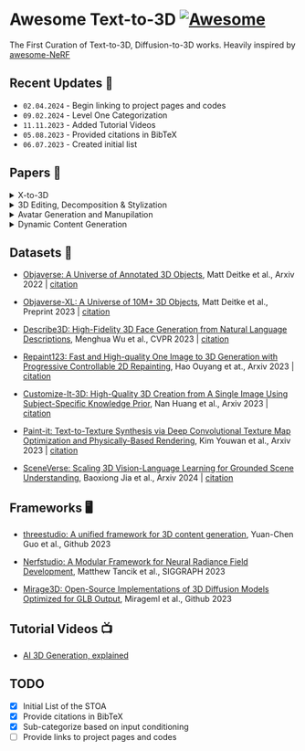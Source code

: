 # Awesome Text-to-3D [![Awesome](https://cdn.rawgit.com/sindresorhus/awesome/d7305f38d29fed78fa85652e3a63e154dd8e8829/media/badge.svg)](https://github.com/sindresorhus/awesome)

The First Curation of Text-to-3D, Diffusion-to-3D works. Heavily inspired by [awesome-NeRF](https://github.com/awesome-NeRF/awesome-NeRF)

## Recent Updates :newspaper:
* `02.04.2024` - Begin linking to project pages and codes
* `09.02.2024` - Level One Categorization
* `11.11.2023` - Added Tutorial Videos
* `05.08.2023` - Provided citations in BibTeX
* `06.07.2023` - Created initial list

## Papers :scroll:	
<details close>
<summary>X-to-3D</summary>

- [Zero-Shot Text-Guided Object Generation with Dream Fields](https://arxiv.org/abs/2112.01455), Ajay Jain et al., CVPR 2022 | [citation](./references/citations.bib#L1-L6) | [site](https://ajayj.com/dreamfields) | [code](https://github.com/google-research/google-research/tree/master/dreamfields)

- [CLIP-Forge: Towards Zero-Shot Text-to-Shape Generation](https://arxiv.org/abs/2110.02624), Aditya Sanghi et al., Arxiv 2021 | [citation](./references/citations.bib#L8-L13) | [site]() | [code](https://github.com/AutodeskAILab/Clip-Forge)

- [PureCLIPNERF: Understanding Pure CLIP Guidance for Voxel Grid NeRF Models](https://arxiv.org/abs/2209.15172), Han-Hung Lee et al., Arxiv 2022 | [citation](./references/citations.bib#L29-L34) | [site](https://hanhung.github.io/PureCLIPNeRF/) | [code](https://github.com/hanhung/PureCLIPNeRF)

- [SDFusion: Multimodal 3D Shape Completion, Reconstruction, and Generation](https://arxiv.org/abs/2212.04493), Yen-Chi Cheng et al., CVPR 2023 | [citation](./references/citations.bib#L43-L48) | [site](https://yccyenchicheng.github.io/SDFusion/) | [code](https://github.com/yccyenchicheng/SDFusion)

- [DreamFusion: Text-to-3D using 2D Diffusion](https://dreamfusion3d.github.io/), Ben Poole et al., ICLR 2023 | [citation](./references/citations.bib#L57-L62) | [site](https://dreamfusion3d.github.io/) | [code]()

- [Dream3D: Zero-Shot Text-to-3D Synthesis Using 3D Shape Prior and Text-to-Image Diffusion Models](https://arxiv.org/abs/2212.14704), Jiale Xu et al., Arxiv 2022 | [citation](./references/citations.bib#L64-L69) | [site](https://bluestyle97.github.io/dream3d/) | [code]()

- [Novel View Synthesis with Diffusion Models](https://arxiv.org/abs/2210.04628), Daniel Watson et al., Arxiv 2022 | [citation](./references/citations.bib#L78-L83) | [site](https://3d-diffusion.github.io/) | [code]()

- [NeuralLift-360: Lifting An In-the-wild 2D Photo to A 3D Object with 360° Views](https://arxiv.org/abs/2211.16431), Dejia Xu et al., Arxiv 2022 | [citation](./references/citations.bib#L85-L90) | [site](https://vita-group.github.io/NeuralLift-360/) | [code](https://github.com/VITA-Group/NeuralLift-360)

- [Point-E: A System for Generating 3D Point Clouds from Complex Prompts](https://arxiv.org/abs/2212.08751), Alex Nichol et al., Arxiv 2022 | [citation](./references/citations.bib#L92-L97) | [site]() | [code](https://github.com/openai/point-e)

- [Latent-NeRF for Shape-Guided Generation of 3D Shapes and Textures](https://arxiv.org/abs/2211.07600), Gal Metzer et al., Arxiv 2023 | [citation](./references/citations.bib#L99-L104) | [site]() | [code](https://github.com/eladrich/latent-nerf)

- [Magic3D: High-Resolution Text-to-3D Content Creation](https://research.nvidia.com/labs/dir/magic3d/), Chen-Hsuan Linet et al., CVPR 2023 | [citation](./references/citations.bib#L106-L111) | [site](https://research.nvidia.com/labs/dir/magic3d/) | [code]()

- [RealFusion: 360° Reconstruction of Any Object from a Single Image](https://arxiv.org/abs/2302.10663), Luke Melas-Kyriazi et al., CVPR 2023 | [citation](./references/citations.bib#L113-L118) | [site](https://lukemelas.github.io/realfusion/) | [code](https://github.com/lukemelas/realfusion)

- [Monocular Depth Estimation using Diffusion Models](https://arxiv.org/abs/2302.14816), Saurabh Saxena et al., Arxiv 2023 | [citation](./references/citations.bib#L120-L125) | [site](https://depth-gen.github.io/) | [code]()

- [SparseFusion: Distilling View-conditioned Diffusion for 3D Reconstruction](https://arxiv.org/abs/2212.00792), Zhizhuo Zho et al., CVPR 2023 | [citation](./references/citations.bib#L127-L132) | [site](https://sparsefusion.github.io/) | [code](https://github.com/zhizdev/sparsefusion)

- [NerfDiff: Single-image View Synthesis with NeRF-guided Distillation from 3D-aware Diffusion](https://arxiv.org/abs/2302.10109), Jiatao Gu et al., ICML 2023 | [citation](./references/citations.bib#L134-L139) | [site](https://jiataogu.me/nerfdiff/) | [code]()

- [Score Jacobian Chaining: Lifting Pretrained 2D Diffusion Models for 3D Generation](https://arxiv.org/abs/2212.00774), Haochen Wang et al., CVPR 2023 | [citation](./references/citations.bib#L141-L146) | [site](https://pals.ttic.edu/p/score-jacobian-chaining) | [code](https://github.com/pals-ttic/sjc/)

- [High-fidelity 3D Face Generation from Natural Language Descriptions](https://arxiv.org/abs/2305.03302), Menghua Wu et al., CVPR 2023 | [citation](./references/citations.bib#L148-L153) | [site](https://mhwu2017.github.io/) | [code](https://github.com/zhuhao-nju/describe3d)

- [TEXTure: Text-Guided Texturing of 3D Shapes](https://texturepaper.github.io/TEXTurePaper/), Elad Richardson Chen et al., SIGGRAPH 2023 | [citation](./references/citations.bib#L155-L160) | [site](https://texturepaper.github.io/TEXTurePaper/) | [code](https://github.com/TEXTurePaper/TEXTurePaper)

- [NeRDi: Single-View NeRF Synthesis with Language-Guided Diffusion as General Image Priors](https://arxiv.org/abs/2212.03267), Congyue Deng et al., CVPR 2023 | [citation](./references/citations.bib#L162-L167) | [site]() | [code]()

- [DiffusioNeRF: Regularizing Neural Radiance Fields with Denoising Diffusion Models](https://arxiv.org/abs/2302.12231), Jamie Wynn et al., CVPR 2023 | [citation](./references/citations.bib#L169-L174) | [site]() | [code](https://github.com/nianticlabs/diffusionerf)

- [3DQD: Generalized Deep 3D Shape Prior via Part-Discretized Diffusion Process](https://arxiv.org/abs/2303.10406), Yuhan Li et al., CVPR 2023 | [citation](./references/citations.bib#L540-L545) | [site]() | [code](https://github.com/colorful-liyu/3DQD)

- [DATID-3D: Diversity-Preserved Domain Adaptation Using Text-to-Image Diffusion for 3D Generative Model](https://gwang-kim.github.io/datid_3d/), Gwanghyun Kim et al., CVPR 2023 | [citation](./references/citations.bib#L176-L181) | [site](https://gwang-kim.github.io/datid_3d/) | [code](https://github.com/gwang-kim/DATID-3D)

- [Novel View Synthesis with Diffusion Models](https://arxiv.org/abs/2210.04628), Daniel Watson et al., ICLR 2023 | [citation](./references/citations.bib#L183-L188) | [site]() | [code]()

- [ProlificDreamer: High-Fidelity and Diverse Text-to-3D Generation with Variational Score Distillation](https://ml.cs.tsinghua.edu.cn/prolificdreamer/), Zhengyi Wang et al., Arxiv 2023 | [citation](./references/citations.bib#L190-L195) | [site]() | [code]()

- [3D-aware Image Generation using 2D Diffusion Models](https://arxiv.org/abs/2303.17905), Jianfeng Xiang et al., Arxiv 2023 | [citation](./references/citations.bib#L204-L209) | [site]() | [code]()

- [Make-It-3D: High-Fidelity 3D Creation from A Single Image with Diffusion Prior](https://make-it-3d.github.io/), Junshu Tang et al., ICCV 2023 | [citation](./references/citations.bib#L211-L216) | [site]() | [code]()

- [GECCO: Geometrically-Conditioned Point Diffusion Models](https://arxiv.org/abs/2303.05916), Michał J. Tyszkiewicz et al., ICCV 2023 | [citation](./references/citations.bib#L694-L699) | [site]() | [code]()

- [Re-imagine the Negative Prompt Algorithm: Transform 2D Diffusion into 3D, alleviate Janus problem and Beyond](https://arxiv.org/abs/2304.04968), Mohammadreza Armandpour et al., Arxiv 2023 | [citation](./references/citations.bib#L218-L223) | [site]() | [code]()

- [Generative Novel View Synthesis with 3D-Aware Diffusion Models](https://arxiv.org/abs/2304.02602), Eric R. Chan et al., Arxiv 2023 | [citation](./references/citations.bib#L232-L237) | [site]() | [code]()

- [Text2NeRF: Text-Driven 3D Scene Generation with Neural Radiance Fields](https://arxiv.org/abs/2305.11588), Jingbo Zhang et al., Arxiv 2023 | [citation](./references/citations.bib#L239-L244) | [site]() | [code]()

- [Magic123: One Image to High-Quality 3D Object Generation Using Both 2D and 3D Diffusion Priors](https://guochengqian.github.io/project/magic123/), Guocheng Qian et al., Arxiv 2023 | [citation](./references/citations.bib#L246-L251) | [site]() | [code]()

- [DreamBooth3D: Subject-Driven Text-to-3D Generation](https://arxiv.org/abs/2303.13508/), Amit Raj et al., ICCV 2023 | [citation](./references/citations.bib#L253-L258) | [site]() | [code]()

- [Zero-1-to-3: Zero-shot One Image to 3D Object](https://zero123.cs.columbia.edu/), Ruoshi Liu  et al., Arxiv 2023 | [citation](./references/citations.bib#L260-L265) | [site]() | [code]()

- [ATT3D: Amortized Text-to-3D Object Synthesis](https://research.nvidia.com/labs/toronto-ai/ATT3D/), Jonathan Lorraine  et al., ICCV 2023 | [citation](./references/citations.bib#L288-L293) | [site]() | [code]()

- [Conditional 3D Shape Generation based on Shape-Image-Text Aligned Latent Representation](https://neuralcarver.github.io/michelangelo/), Zibo Zhao  et al., Arxiv 2023 | [citation](./references/citations.bib#L295-L300) | [site]() | [code]()

- [Diffusion-SDF: Conditional Generative Modeling of Signed Distance Functions](https://light.princeton.edu/publication/diffusion-sdf/), Gene Chou  et al., Arxiv 2023 | [citation](./references/citations.bib#L302-L307) | [site]() | [code]()

- [HiFA: High-fidelity Text-to-3D with Advanced Diffusion Guidance](https://hifa-team.github.io/HiFA-site/), Junzhe Zhu et al., Arxiv 2023 | [citation](./references/citations.bib#L309-L314) | [site]() | [code]()

- [LERF: Language Embedded Radiance Fields](https://www.lerf.io/), Justin Kerr et al., Arxiv 2023 | [citation](./references/citations.bib#L316-L321) | [site]() | [code]()

- [3DFuse: Let 2D Diffusion Model Know 3D-Consistency for Robust Text-to-3D Generation](https://ku-cvlab.github.io/3DFuse/), Junyoung Seo et al., Arxiv 2023 | [citation](./references/citations.bib#L330-L335) | [site]() | [code]()

- [MVDiffusion: Enabling Holistic Multi-view Image Generation with Correspondence-Aware Diffusion](https://mvdiffusion.github.io/), Shitao Tang et al., Arxiv 2023 | [citation](./references/citations.bib#L337-L342) | [site]() | [code]()

- [One-2-3-45: Any Single Image to 3D Mesh in 45 Seconds without Per-Shape Optimization](https://one-2-3-45.github.io/), Minghua Liu et al., Arxiv 2023 | [citation](./references/citations.bib#L344-L349) | [site]() | [code]()

- [TextMesh: Generation of Realistic 3D Meshes From Text Prompts](https://arxiv.org/abs/2304.12439), Christina Tsalicoglou Liu et al., Arxiv 2023 | [citation](./references/citations.bib#L351-L356) | [site]() | [code]()

- [Prompt-Free Diffusion: Taking "Text" out of Text-to-Image Diffusion Models](https://arxiv.org/abs/2305.16223), Xingqian Xu et al., Arxiv 2023 | [citation](./references/citations.bib#L358-L363) | [site]() | [code]()

- [SceneScape: Text-Driven Consistent Scene Generation](https://scenescape.github.io/), Rafail Fridman et al., Arxiv 2023 | [citation](./references/citations.bib#L365-L370) | [site]() | [code]()

- [CLIP-Mesh: Generating textured meshes from text using pretrained image-text models](https://www.nasir.lol/clipmesh), Nasir Khalid et al., Arxiv 2023 | [citation](./references/citations.bib#L379-L384) | [site]() | [code]()

- [Text2Room: Extracting Textured 3D Meshes from 2D Text-to-Image Models](https://lukashoel.github.io/text-to-room/), Lukas Höllein et al., Arxiv 2023 | [citation](./references/citations.bib#L386-L391) | [site]() | [code]()

- [Single-Stage Diffusion NeRF: A Unified Approach to 3D Generation and Reconstruction](https://arxiv.org/abs/2304.06714), Hansheng Chen et al., Arxiv 2023 | [citation](./references/citations.bib#L393-L398) | [site]() | [code]()

- [PODIA-3D: Domain Adaptation of 3D Generative Model Across Large Domain Gap Using Pose-Preserved Text-to-Image Diffusion](https://arxiv.org/abs/2304.01900), Gwanghyun Kim et al., ICCV 2023 | [citation](./references/citations.bib#L561-L566) | [site]() | [code]()

- [Shap-E: Generating Conditional 3D Implicit Functions](https://arxiv.org/abs/2305.02463), Heewoo Jun et al., Arxiv 2023 | [citation](./references/citations.bib#L400-L405) | [site]() | [code]()

- [Sketch-A-Shape: Zero-Shot Sketch-to-3D Shape Generation](https://arxiv.org/abs/2307.03869), Aditya Sanghi et al., Arxiv 2023 | [citation](./references/citations.bib#L407-L412) | [site]() | [code]()

- [3D VADER - AutoDecoding Latent 3D Diffusion Models](https://snap-research.github.io/3DVADER/), Evangelos Ntavelis et al., Arxiv 2023 | [citation](./references/citations.bib#L428-L433) | [site]() | [code]()

- [DreamSparse: Escaping from Plato's Cave with 2D Frozen Diffusion Model Given Sparse Views](https://arxiv.org/abs/2306.03414), Paul Yoo et al., Arxiv 2023 | [citation](./references/citations.bib#L42-L447) | [site]() | [code]()

- [Cap3D: Scalable 3D Captioning with Pretrained Models](https://arxiv.org/abs/2306.07279), Tiange Luo et al., Arxiv 2023 | [citation](./references/citations.bib#L477-L482) | [site]() | [code]()

- [InstructP2P: Learning to Edit 3D Point Clouds with Text Instructions](https://arxiv.org/abs/2306.07154), Jiale Xu et al., Arxiv 2023 | [citation](./references/citations.bib#L484-L489) | [site]() | [code]()

- [3D-LLM: Injecting the 3D World into Large Language Models](https://arxiv.org/abs/2307.12981), Yining Hong et al., Arxiv 2023 | [citation](./references/citations.bib#L498-L503) | [site]() | [code]()

- [Points-to-3D: Bridging the Gap between Sparse Points and Shape-Controllable Text-to-3D Generation](https://arxiv.org/abs/2307.13908), Chaohui Yu et al., Arxiv 2023 | [citation](./references/citations.bib#L505-L510) | [site]() | [code]()

- [RGB-D-Fusion: Image Conditioned Depth Diffusion of Humanoid Subjects](https://arxiv.org/abs/2307.15988), Sascha Kirch et al., Arxiv 2023 | [citation](./references/citations.bib#L512-L517) | [site]() | [code]()

- [IT3D: Improved Text-to-3D Generation with Explicit View Synthesis](https://arxiv.org/abs/2308.11473), Yiwen Chen et al., Arxiv 2023 | [citation](./references/citations.bib#L603-L608) | [site]() | [code]()

- [MVDream: Multi-view Diffusion for 3D Generation](https://arxiv.org/abs/2308.16512), Yichun Shi et al., Arxiv 2023 | [citation](./references/citations.bib#L624-L629) | [site]() | [code]()

- [PointLLM: Empowering Large Language Models to Understand Point Clouds](https://arxiv.org/abs/2308.16911), Xu Runsen et al., Arxiv 2023 | [citation](./references/citations.bib#L631-L636) | [site]() | [code]()

- [SyncDreamer: Generating Multiview-consistent Images from a Single-view Image](https://arxiv.org/abs/2309.03453), Yuan Liu et al., Arxiv 2023 | [citation](./references/citations.bib#L645-L650) | [site]() | [code]()

- [Large-Vocabulary 3D Diffusion Model with Transformer](https://arxiv.org/abs/2309.07920), Ziang Cao et al., Arxiv 2023 | [citation](./references/citations.bib#L673-L678) | [site]() | [code]()

- [Progressive Text-to-3D Generation for Automatic 3D Prototyping](https://arxiv.org/abs/2309.14600), Han Yi et al., Arxiv 2023 | [citation](./references/citations.bib#L680-L685) | [site]() | [code]()

- [DreamGaussian: Generative Gaussian Splatting for Efficient 3D Content Creation](https://arxiv.org/abs/2309.16653), Jiaxiang Tang et al., Arxiv 2023 | [citation](./references/citations.bib#L687-L692) | [site]() | [code]()

- [SweetDreamer: Aligning Geometric Priors in 2D Diffusion for Consistent Text-to-3D](https://arxiv.org/abs/2310.02596), Weiyu Li et al., Arxiv 2023 | [citation](./references/citations.bib#L701-L706) | [site]() | [code]()

- [Consistent123: One Image to Highly Consistent 3D Asset Using Case-Aware Diffusion Priors](https://arxiv.org/abs/2309.17261), Yukang Lin et al., Arxiv 2023 | [citation](./references/citations.bib#L715-L720) | [site]() | [code]()

- [GaussianDreamer: Fast Generation from Text to 3D Gaussian Splatting with Point Cloud Priors](https://arxiv.org/abs/2310.08529),Taoran Yi et al., Arxiv 2023 | [citation](./references/citations.bib#L722-L727) | [site]() | [code]()

- [Text-to-3D using Gaussian Splatting](https://arxiv.org/abs/2309.16585), Zilong Chen et al., Arxiv 2023 | [citation](./references/citations.bib#L729-L734) | [site]() | [code]()

- [Zero123++: a Single Image to Consistent Multi-view Diffusion Base Model](https://arxiv.org/abs/2310.15110), Ruoxi Shi et al., Arxiv 2023 | [citation](./references/citations.bib#L750-L755) | [site]() | [code]()

- [DreamCraft3D: Hierarchical 3D Generation with Bootstrapped Diffusion Prior](https://arxiv.org/abs/2310.16818), Jingxiang Sun et al., Arxiv 2023 | [citation](./references/citations.bib#L757-L762) | [site]() | [code]()

- [HyperFields: Towards Zero-Shot Generation of NeRFs from Text](https://arxiv.org/abs/2310.17075), Sudarshan Babu et al., Arxiv 2023 | [citation](./references/citations.bib#L764-L769) | [site]() | [code]()

- [Enhancing High-Resolution 3D Generation through Pixel-wise Gradient Clipping](https://arxiv.org/abs/2310.12474), Zijie Pan et al., Arxiv 2023 | [citation](./references/citations.bib#L771-L776) | [site]() | [code]()

- [Text-to-3D with classifier score distillation](https://arxiv.org/abs/2310.19415), Xin Yu et al., Arxiv 2023 | [citation](./references/citations.bib#L778-L783) | [site]() | [code]()

- [Noise-Free Score Distillation](https://arxiv.org/abs/2310.17590), Oren Katzir et al., Arxiv 2023 | [citation](./references/citations.bib#L785-L790) | [site]() | [code]()

- [LRM: Large Reconstruction Model for Single Image to 3D](https://arxiv.org/abs/2311.04400), Yicong Hong et al., Arxiv 2023 | [citation](./references/citations.bib#L806-L811) | [site]() | [code]()

- [One-2-3-45++: Fast Single Image to 3D Objects with Consistent Multi-View Generation and 3D Diffusion](https://arxiv.org/abs/2311.07885), Minghua Liu et al., Arxiv 2023 | [citation](./references/citations.bib#L813-L818) | [site]() | [code]()

- [LucidDreamer: Towards High-Fidelity Text-to-3D Generation via Interval Score Matching](https://arxiv.org/abs/2311.11284), Yixun Liang et al., Arxiv 2023 | [citation](./references/citations.bib#L820-L825) | [site]() | [code]()

- [MetaDreamer: Efficient Text-to-3D Creation With Disentangling Geometry and Texture](https://arxiv.org/abs/2311.10123), Lincong Feng et al., Arxiv 2023 | [citation](./references/citations.bib#L827-L832) | [site]() | [code]()

- [Adversarial Diffusion Distillation](https://arxiv.org/abs/2311.17042), Axel Sauer et al., Arxiv 2023 | [citation](./references/citations.bib#L849-L854) | [site]() | [code]()

- [MeshGPT: Generating Triangle Meshes with Decoder-Only Transformers](https://arxiv.org/abs/2311.15475), Yawar Siddiqui et al., Arxiv 2023| [citation](./references/citations.bib#L863-L868) | [site]() | [code]()

- [DreamPropeller: Supercharge Text-to-3D Generation with Parallel Sampling](https://arxiv.org/abs/2311.17082), Linqi Zhou et al., Arxiv 2023| [citation](./references/citations.bib#L870-L875) | [site]() | [code]()

- [X-Dreamer: Creating High-quality 3D Content by Bridging the Domain Gap Between Text-to-2D and Text-to-3D Generation](https://arxiv.org/abs/2312.00085), Yiwei Ma et al., Arxiv 2023 | [citation](./references/citations.bib#L884-L889) | [site]() | [code]()

- [StableDreamer: Taming Noisy Score Distillation Sampling for Text-to-3D](https://arxiv.org/abs/2312.02189), Pengsheng Guo et al., Arxiv 2023 | [citation](./references/citations.bib#L898-L903) | [site]() | [code]()

- [CAD: Photorealistic 3D Generation via Adversarial Distillation](https://arxiv.org/abs/2312.06663), Ziyu Wan et al., Arxiv 2023 | [citation](./references/citations.bib#L905-L910) | [site]() | [code]()

- [RichDreamer: A Generalizable Normal-Depth Diffusion Model for Detail Richness in Text-to-3D](https://arxiv.org/abs/2311.16918), Lingteng Qiu et al., Arxiv 2023 | [citation](./references/citations.bib#L912-L917) | [site]() | [code]()

- [Inpaint3D: 3D Scene Content Generation using 2D Inpainting Diffusion](https://arxiv.org/abs/2312.03869), Kira Prabhu et al., Arxiv 2023 | [citation](./references/citations.bib#L919-L924) | [site]() | [code]()

- [Text-to-3D Generation with Bidirectional Diffusion using both 2D and 3D priors](https://arxiv.org/abs/2312.04963), Lihe Ding et al., Arxiv 2023 | [citation](./references/citations.bib#L926-L931) | [site]() | [code]()

- [Text2Immersion: Generative Immersive Scene with 3D Gaussians](https://arxiv.org/abs/2312.09242), Hao Ouyang et al., Arxiv 2023 | [citation](./references/citations.bib#L940-L945) | [site]() | [code]()

- [Stable Score Distillation for High-Quality 3D Generation](https://arxiv.org/abs/2312.09305), Boshi Tang et al., Arxiv 2023 | [citation](./references/citations.bib#L975-L980) | [site]() | [code]()

- [Hyper-VolTran: Fast and Generalizable One-Shot Image to 3D Object Structure via HyperNetworks](https://arxiv.org/abs/2312.16218), Christian Simon et al., Arxv 2023 | [citation](./references/citations.bib#L982-L987) | [site]() | [code]()

- [HarmonyView: Harmonizing Consistency and Diversity in One-Image-to-3D](https://arxiv.org/abs/2312.15980), Sangmin Woo et al., Arxv 2023 | [citation](./references/citations.bib#L989-L994) | [site]() | [code]()

- [SteinDreamer: Variance Reduction for Text-to-3D Score Distillation via Stein Identity](https://arxiv.org/abs/2401.00604), Peihao Wang et al., Arxiv 2024 | [citation](./references/citations.bib#L1017-L1022) | [site]() | [code]()

- [AGG: Amortized Generative 3D Gaussians for Single Image to 3D](https://arxiv.org/abs/2401.04099), Dejia Xu et al., Arxiv 2024 | [citation](./references/citations.bib#L1031-L1036) | [site]() | [code]()

- [Topology-Aware Latent Diffusion for 3D Shape Generation](https://arxiv.org/abs/2401.17603), Jiangbei Hu et al., Arxiv 2024 | [citation](./references/citations.bib#L1045-L1050) | [site]() | [code]()

- [AToM: Amortized Text-to-Mesh using 2D Diffusion](https://arxiv.org/abs/2402.00867), Guocheng Qian et al., Arxiv 2024 | [citation](./references/citations.bib#L1080-L1085)

- [LGM: Large Multi-View Gaussian Model for High-Resolution 3D Content Creation](https://arxiv.org/abs/2402.05054), Jiaxiang Tang et al., Arxiv 2024 | [citation](./references/citations.bib#L1087-L1092) | [site]() | [code]()

- [IM-3D: : Iterative Multiview Diffusion and Reconstruction for High-Quality 3D Generation](https://arxiv.org/abs/2402.08682), Luke Melas-Kyriazi et al., Arxiv 2024 | [citation](./references/citations.bib#L1108-L1113) | [site]() | [code]()

- [L3GO: Language Agents with Chain-of-3D-Thoughts for Generating Unconventional Objects](https://arxiv.org/abs/2402.09052), Yutaro Yamada et al., Arxiv 2024 | [citation](./references/citations.bib#L1115-L1120) | [site]() | [code]()

- [MVD2: Efficient Multiview 3D Reconstruction for Multiview Diffusion](https://arxiv.org/abs/2402.14253), Xin-Yang Zheng et al., Arxiv 2024 | [citation](./references/citations.bib#L1122-L1127) | [site]() | [code]()

- [Pushing Auto-regressive Models for 3D Shape Generation at Capacity and Scalability](https://arxiv.org/abs/2402.12225), Xuelin Qian et al., Arxiv 2024 | [citation](./references/citations.bib#L1129-L1134) | [site]() | [code]()

- [SceneWiz3D: Towards Text-guided 3D Scene Composition](https://arxiv.org/abs/2312.08885), Qihang Zhang et al., CVPR 2024 | [citation](./references/citations.bib#L1136-L1141) | [site]() | [code]()

- [TripoSR: Fast 3D Object Reconstruction from a Single Image](https://arxiv.org/abs/2403.02151) Dmitry Tochilkin et al., Arxiv 2024 | [citation](./references/citations.bib#L1150-L1155) | [site]() | [code]()

- [V3D: Video Diffusion Models are Effective 3D Generators](https://arxiv.org/abs/2403.06738) Zilong Chen et al., Arxiv 2024 | [citation](./references/citations.bib#L1164-L1169) | [site]() | [code]()

- [CRM: Single Image to 3D Textured Mesh with Convolutional Reconstruction Model](https://arxiv.org/abs/2403.05034) Zhengyi Wang et al., Arxiv 2024 | [citation](./references/citations.bib#L1174-L1176) | [site]() | [code]()

- [Make-Your-3D: Fast and Consistent Subject-Driven 3D Content Generation](https://arxiv.org/abs/2403.09625) Fangfu Liu et al., Arxiv 2024 | [citation](./references/citations.bib#L1178-L1183) | [site]() | [code]()

- [Isotropic3D: Image-to-3D Generation Based on a Single CLIP Embedding](https://arxiv.org/abs/2403.10395), Pengkun Liu et al., Arxiv 2024 | [citation](./references/citations.bib#L1185-L1190) | [site]() | [code]()

- [SV3D: Novel Multi-view Synthesis and 3D Generation from a Single Image using Latent Video Diffusion](https://arxiv.org/abs/2403.12008), Vikram Volet et al., Arxiv 2024 | [citation](./references/citations.bib#L1192-L1197) | [site]() | [code]()

- [Generic 3D Diffusion Adapter Using Controlled Multi-View Editing](https://arxiv.org/abs/2403.12032), Hansheng Chen et al., Arxiv 2024 | [citation](./references/citations.bib#L1199-L1204) | [site]() | [code]()

- [GVGEN: Text-to-3D Generation with Volumetric Representation](https://arxiv.org/abs/2403.12957), Xianglong He et al., Arxiv 2024 | [citation](./references/citations.bib#L1206-L1211) | [site]() | [code]()

- [BrightDreamer: Generic 3D Gaussian Generative Framework for Fast Text-to-3D Synthesis](https://arxiv.org/abs/2403.11273), Lutao Jiang et al., Arxiv 2024 | [citation](./references/citations.bib#L1213-L1218) | [site]() | [code]()

- [LATTE3D: Large-scale Amortized Text-To-Enhanced3D Synthesis](https://research.nvidia.com/labs/toronto-ai/LATTE3D), Kevin Xie et al., Arxiv 2024 | [citation](./references/citations.bib#L1234-L1239) | [site]() | [code]()

- [Make-Your-3D: Fast and Consistent Subject-Driven 3D Content Generation](https://arxiv.org/abs/2403.09625), Fangfu Liu et al., Arxiv 2024 | [citation](./references/citations.bib#L1241-L1246) | [site]() | [code]()

- [GRM: Large Gaussian Reconstruction Model for Efficient 3D Reconstruction and Generation](https://arxiv.org/abs/2403.14621), Yinghao Xu et al., Arxiv 2024 | [citation](./references/citations.bib#L1248-L1253) | [site]() | [code]()
  
- [VP3D: Unleashing 2D Visual Prompt for Text-to-3D Generation](https://arxiv.org/abs/2403.17001), Yang Chen et al., Arxiv 2024 | [citation](./references/citations.bib#L1255-L1260) | [site]() | [code]()

- [DreamPolisher: Towards High-Quality Text-to-3D Generation via Geometric Diffusion](https://arxiv.org/abs/2403.17237), Yuanze Lin et al., Arxiv 2024 | [citation](./references/citations.bib#L1262-L1267) | [site]() | [code]()

- [PointInfinity: Resolution-Invariant Point Diffusion Models](https://arxiv.org/abs/2404.03566), Zixuan Huang et al., Arxiv 2024 | [citation](./references/citations.bib#L1269-L1274) | [site](https://zixuanh.com/projects/pointinfinity.html) | [code]()

- [The More You See in 2D, the More You Perceive in 3D](https://arxiv.org/abs/2404.03652), Xinyang Han et al., Arxiv 2024 | [citation](./references/citations.bib#L1290-L1295) | [site](https://sap3d.github.io/) | [code]()

- [Hash3D: Training-free Acceleration for 3D Generation](https://arxiv.org/abs/2404.06091), Xingyi Yang et al., Arxiv 2024 | [citation](./references/citations.bib#L1297-L1302) | [site](https://adamdad.github.io/hash3D/) | [code](https://github.com/Adamdad/hash3D)

- [RealmDreamer: Text-Driven 3D Scene Generation with Inpainting and Depth Diffusion](https://arxiv.org/abs/2404.07199), Jaidev Shriram et al., Arxiv 2024 | [citation](./references/citations.bib#L1304-L1309) | [site](https://realmdreamer.github.io/) | [code]()

- [TC4D: Trajectory-Conditioned Text-to-4D Generation](https://arxiv.org/abs/2403.17920), Sherwin Bahmani et al., Arxiv 2024 | [citation](./references/citations.bib#L1311-L1316) | [site](https://sherwinbahmani.github.io/tc4d/) | [code]()

- [Zero-shot Point Cloud Completion Via 2D Priors](https://arxiv.org/abs/2404.06814), Tianxin Huang et al., Arxiv 2024 | [citation](./references/citations.bib#L1318-L1323) | [site]() | [code]()

- [InstantMesh: Efficient 3D Mesh Generation from a Single Image with Sparse-view Large Reconstruction Models](https://arxiv.org/abs/2404.07191), Jiale Xu et al., Arxiv 2024 | [citation](./references/citations.bib#L1325-L1330) | [site]() | [code](https://github.com/TencentARC/InstantMesh)

- [Zero-shot Point Cloud Completion Via 2D Priors](https://arxiv.org/abs/2404.06814), Tianxin Huang et al., Arxiv 2024 | [citation](./references/citations.bib#L1332-L1337) | [site]() | [code]()

- [CLIP-GS: CLIP-Informed Gaussian Splatting for Real-time and View-consistent 3D Semantic Understanding](https://arxiv.org/abs/2404.14249), Guibiao Liao et al., Arxiv 2024 | [citation](./references/citations.bib#L1360-L1365) | [site]() | [code]()

</details>




<details close>
<summary>3D Editing, Decomposition & Stylization</summary>

- [CLIP-NeRF: Text-and-Image Driven Manipulation of Neural Radiance Fields](https://arxiv.org/abs/2112.05139), Can Wang et al., Arxiv 2021 | [citation](./references/citations.bib#L15-L20) | [site](https://cassiepython.github.io/clipnerf/) | [code](https://github.com/cassiePython/CLIPNeRF)

- [CG-NeRF: Conditional Generative Neural Radiance Fields](https://arxiv.org/abs/2112.03517), Kyungmin Jo et al., Arxiv 2021 | [citation](./references/citations.bib#L22-L27) | [site]() | [code]()

- [TANGO: Text-driven Photorealistic and Robust 3D Stylization via Lighting Decomposition](https://arxiv.org/abs/2210.11277), Yongwei Chen et al., NeurIPS 2022 | [citation](./references/citations.bib#L36-L41) | [site](https://cyw-3d.github.io/tango/) | [code](https://github.com/Gorilla-Lab-SCUT/tango)

- [3DDesigner: Towards Photorealistic 3D Object Generation and Editing with Text-guided Diffusion Models](https://arxiv.org/abs/2211.14108), Gang Li et al., Arxiv 2022 | [citation](./references/citations.bib#L50-L55) | [site](https://3ddesigner-diffusion.github.io/) | [code]()

- [NeRF-Art: Text-Driven Neural Radiance Fields Stylization](https://arxiv.org/abs/2212.08070), Can Wang et al., Arxiv 2022 | [citation](./references/citations.bib#L71-L76) | [site](https://cassiepython.github.io/nerfart/) | [code](https://github.com/cassiePython/NeRF-Art)

- [Instruct-NeRF2NeRF: Editing 3D Scenes with Instructions](https://instruct-nerf2nerf.github.io/), Ayaan Haque et al., Arxiv 2023 | [citation](./references/citations.bib#L323-L328) | [site](https://instruct-nerf2nerf.github.io/) | [code](https://github.com/ayaanzhaque/instruct-nerf2nerf)

- [Local 3D Editing via 3D Distillation of CLIP Knowledge](https://arxiv.org/abs/2306.12570), Junha Hyung et al., Arxiv 2023 | [citation](./references/citations.bib#L372-L377) | [site]() | [code]()

- [RePaint-NeRF: NeRF Editing via Semantic Masks and Diffusion Models](https://arxiv.org/abs/2306.05668), Xingchen Zhou et al., Arxiv 2023 | [citation](./references/citations.bib#L414-L419) | [site](https://starstesla.github.io/repaintnerf/) | [code](https://github.com/StarsTesla/RePaint-NeRF)

- [Text2Tex: Text-driven Texture Synthesis via Diffusion Models](https://daveredrum.github.io/Text2Tex/), Dave Zhenyu Chen et al., Arxiv 2023 | [citation](./references/citations.bib#L421-L426) | [site](https://daveredrum.github.io/Text2Tex/) | [code](https://github.com/daveredrum/Text2Tex)

- [Control4D: Dynamic Portrait Editing by Learning 4D GAN from 2D Diffusion-based Editor](https://control4darxiv.github.io/), Ruizhi Shao et al., Arxiv 2023 | [citation](./references/citations.bib#L435-L440) | [site](https://fantasia3d.github.io/) | [code](https://github.com/Gorilla-Lab-SCUT/Fantasia3D)

- [Fantasia3D: Disentangling Geometry and Appearance for High-quality Text-to-3D Content Creation](https://fantasia3d.github.io/), Rui Chen et al., Arxiv 2023 | [citation](./references/citations.bib#L449-L454) | [site]() | [code]()

- [Set-the-Scene: Global-Local Training for Generating Controllable NeRF Scenes](https://arxiv.org/abs/2303.13450), Dana Cohen-Bar et al., Arxiv 2023 | [citation](./references/citations.bib#L463-L468) | [site](https://control4darxiv.github.io/) | [code]()

- [MATLABER: Material-Aware Text-to-3D via LAtent BRDF auto-EncodeR](https://arxiv.org/abs/2308.09278), Xudong Xu et al., Arxiv 2023 | [citation](./references/citations.bib#L596-L601) | [site](https://sheldontsui.github.io/projects/Matlaber) | [code](https://github.com/SheldonTsui/Matlaber)

- [SATR: Zero-Shot Semantic Segmentation of 3D Shapes](https://arxiv.org/abs/2304.04909), Ahmed Abdelreheem et al., ICCV 2023 | [citation](./references/citations.bib#L610-L615) | [site](https://samir55.github.io/SATR/) | [code](https://github.com/Samir55/SATR)

- [Texture Generation on 3D Meshes with Point-UV Diffusion](https://arxiv.org/abs/2308.10490), Xin Yu et al., ICCV 2023 | [citation](./references/citations.bib#L638-L643) | [site](https://cvmi-lab.github.io/Point-UV-Diffusion/) | [code](https://github.com/CVMI-Lab/Point-UV-Diffusion)

- [Progressive3D: Progressively Local Editing for Text-to-3D Content Creation with Complex Semantic Prompts](https://arxiv.org/abs/2310.11784), Xinhua Cheng et al., Arxiv 2023 | [citation](./references/citations.bib#L736-L741) | [site](https://cxh0519.github.io/projects/Progressive3D/) | [code](https://github.com/cxh0519/Progressive3D)

- [3D-GPT: Procedural 3D Modeling with Large Language Models](https://arxiv.org/abs/2310.12945), Chunyi Sun et al., Arxiv 2023 | [citation](./references/citations.bib#L743-L748) | [site](https://chuny1.github.io/3DGPT/3dgpt.html) | [code]()

- [CustomNet: Zero-shot Object Customization with Variable-Viewpoints in Text-to-Image Diffusion Models](https://arxiv.org/abs/2310.19784), Ziyang Yuan et al., Arxiv 2023 | [citation](./references/citations.bib#L792-L797) | [site]() | [code]()

- [Decorate3D: Text-Driven High-Quality Texture Generation for Mesh Decoration in the Wild](https://openreview.net/pdf?id=1recIOnzOF), Yanhui Guo et al., NeurIPS 2023 | [citation](./references/citations.bib#L834-L840) | [site](https://decorate3d.github.io/Decorate3D/) | [code](https://github.com/Decorate3D/Decorate3D)

- [HyperDreamer: Hyper-Realistic 3D Content Generation and Editing from a Single Image](https://arxiv.org/abs/2312.04543), Tong Wu et al., Arxiv 2023 | [citation](./references/citations.bib#L877-L882) | [site]() | [code]()

- [InseRF: Text-Driven Generative Object Insertion in Neural 3D Scenes](https://arxiv.org/abs/2401.05335), Mohamad Shahbazi et al., Arxiv 2024 | [citation](./references/citations.bib#L1024-L1029) | [site](https://mohamad-shahbazi.github.io/inserf/) | [code]()

- [ReplaceAnything3D:Text-Guided 3D Scene Editing with Compositional Neural Radiance Fields](https://arxiv.org/abs/2401.17895), JEdward Bartrum et al., Arxiv 2024 | [citation](./references/citations.bib#L1052-L1057) | [site](https://replaceanything3d.github.io/) | [code]()

- [Sketch2NeRF: Multi-view Sketch-guided Text-to-3D Generation](https://arxiv.org/abs/2401.14257), Minglin Chen et al., Arxiv 2024| [citation](./references/citations.bib#L1073-L1078) | [site]() | [code]()

- [BoostDream: Efficient Refining for High-Quality Text-to-3D Generation from Multi-View Diffusion](https://arxiv.org/abs/2401.16764), Yonghao Yu  et al., Arxiv 2024 | [citation](./references/citations.bib#L1059-L1064) | [site]() | [code]()

- [2L3: Lifting Imperfect Generated 2D Images into Accurate 3D](https://arxiv.org/abs/2401.15841), Yizheng Chen et al., Arxiv 2024 | [citation](./references/citations.bib#L1066-L1071) | [site]() | [code]()

- [GALA3D: Towards Text-to-3D Complex Scene Generation via Layout-guided Generative Gaussian Splatting](https://arxiv.org/abs/2402.07207), Xiaoyu Zhou et al., Arxiv 2024 | [citation](./references/citations.bib#L1101-L1106) | [site](https://gala3d.github.io/) | [code](https://github.com/VDIGPKU/GALA3D)

- [Disentangled 3D Scene Generation with Layout Learning](https://arxiv.org/abs/2402.16936), Dave Epstein et al., Arxiv 2024 | [citation](./references/citations.bib#L1143-L1148) | [site](https://dave.ml/layoutlearning/) | [code]()

- [MagicClay: Sculpting Meshes With Generative Neural Fields](https://arxiv.org/abs/2403.02460), Amir Barda et al., Arxiv 2024 | [citation](./references/citations.bib#L1157-L1162) | [site]() | [code]()

- [TexDreamer: Towards Zero-Shot High-Fidelity 3D Human Texture Generation](https://arxiv.org/abs//2403.12906) Yufei Liu et al., Arxiv 2024 | [citation](./references/citations.bib#L1220-L1225) | [site](https://ggxxii.github.io/texdreamer/) | [code]()

- [InTeX: Interactive Text-to-texture Synthesis via Unified Depth-aware Inpainting](https://arxiv.org/abs/2403.11878), Jiaxiang Tang et al., Arxiv 2024 | [citation](./references/citations.bib#L1227-L1232) | [site](https://me.kiui.moe/intex/) | [code](https://github.com/ashawkey/InTeX)

- [SC4D: Sparse-Controlled Video-to-4D Generation and Motion Transfer](https://arxiv.org/abs/2404.03736), Zijie Wu et al., Arxiv 2024 | [citation](./references/citations.bib#L1283-L1288) | [site](https://sc4d.github.io/) | [code]()

- [TELA: Text to Layer-wise 3D Clothed Human Generation](https://arxiv.org/abs/2404.16748), Junting Dong et al., Arxiv 2024 | [citation](./references/citations.bib#L1339-L1344) | [site](http://jtdong.com/tela_layer/) | [code]()

- [Interactive3D: Create What You Want by Interactive 3D Generation](https://arxiv.org/abs/2404.16510), Shaocong Dong et al., Arxiv 2024 | [citation](./references/citations.bib#L1346-L1351) | [site](https://interactive-3d.github.io) | [code](https://github.com/interactive-3d/interactive3d)

- [TIP-Editor: An Accurate 3D Editor Following Both Text-Prompts And Image-Prompts](https://arxiv.org/abs/2401.14828), Jingyu Zhuang et al., Arxiv 2024 | [citation](./references/citations.bib#L1353-L1358) | [site](https://zjy526223908.github.io/TIP-Editor) | [code](https://github.com/zjy526223908/TIP-Editor)


</details>




<details close>
<summary>Avatar Generation and Manupilation</summary>

- [Rodin: A Generative Model for Sculpting 3D Digital Avatars Using Diffusion](https://3d-avatar-diffusion.microsoft.com/), Tengfei Wang et al., Arxiv 2022 | [citation](./references/citations.bib#L197-L202) | [site](https://3d-avatar-diffusion.microsoft.com/) | [code]()

- [DINAR: Diffusion Inpainting of Neural Textures for One-Shot Human Avatars](https://arxiv.org/abs/2303.09375), David Svitov et al., Arxiv 2023 | [citation](./references/citations.bib#L666-L671) | [site]() | [code]()

- [ZeroAvatar: Zero-shot 3D Avatar Generation from a Single Image](https://zero123.cs.columbia.edu/), Zhenzhen Weng  et al., Arxiv 2023 | [citation](./references/citations.bib#L267-L272)

- [AvatarCraft: Transforming Text into Neural Human Avatars with Parameterized Shape and Pose Control](https://arxiv.org/abs/2303.17606), Ruixiang Jiang et al., ICCV 2023 | [citation](./references/citations.bib#L274-L279) | [site](https://avatar-craft.github.io/) | [code](https://github.com/songrise/avatarcraft)

- [Chupa: Carving 3D Clothed Humans from Skinned Shape Priors using 2D Diffusion Probabilistic Models](https://arxiv.org/abs/2305.11870), Byungjun Kim et al., ICCV 2023 | [citation](./references/citations.bib#L568-L573) | [site](https://snuvclab.github.io/chupa/) | [code](https://github.com/snuvclab/chupa)

- [DreamFace: Progressive Generation of Animatable 3D Faces under Text Guidance](https://arxiv.org/abs/2304.03117), Longwen Zhang et al., Arxiv 2023 | [citation](./references/citations.bib#L456-L461) | [site](https://sites.google.com/view/dreamface) | [code](https://huggingface.co/spaces/DEEMOSTECH/3D-Avatar-Generator)

- [HeadSculpt: Crafting 3D Head Avatars with Text](https://arxiv.org/abs/2306.03038), Xiao Han et al., Arxiv 2023 | [citation](./references/citations.bib#L470-L475) | [site](https://brandonhan.uk/HeadSculpt/) | [code]()

- [DreamHuman: Animatable 3D Avatars from Text](https://arxiv.org/abs/2306.09329), Nikos Kolotouros et al., Arxiv 2023 | [citation](./references/citations.bib#L554-L559) | [site](https://dream-human.github.io/) | [code]()

- [FaceCLIPNeRF: Text-driven 3D Face Manipulation using Deformable Neural Radiance Fields](https://arxiv.org/abs/2307.11418), Sungwon Hwang et al., Arxiv 2023 | [citation](./references/citations.bib#L491-L496) | [site]() | [code]()

- [AvatarVerse: High-quality & Stable 3D Avatar Creation from Text and Pose](https://arxiv.org/abs/2308.03610), Huichao Zhang et al., Arxiv 2023 | [citation](./references/citations.bib#L547-L552) | [site](https://avatarverse3d.github.io/) | [code](https://github.com/bytedance/AvatarVerse)

- [TeCH: Text-guided Reconstruction of Lifelike Clothed Humans](https://arxiv.org/abs/2308.08545), Yangyi Huang et al., Arxiv 2023 | [citation](./references/citations.bib#L575-L580) | [site](https://huangyangyi.github.io/TeCH/) | [code](https://github.com/huangyangyi/TeCH)

- [HumanLiff: Layer-wise 3D Human Generation with Diffusion Model](https://skhu101.github.io/HumanLiff/), Hu Shoukang et al., Arxiv 2023 | [citation](./references/citations.bib#L582-L587) | [site](https://skhu101.github.io/HumanLiff/) | [code](https://github.com/skhu101/HumanLiff)

- [TADA! Text to Animatable Digital Avatars](https://tada.is.tue.mpg.de), Tingting Liao et al., Arxiv 2023 | [citation](./references/citations.bib#L589-L594) | [site](https://tada.is.tue.mpg.de/) | [code](https://github.com/TingtingLiao/TADA)

- [One-shot Implicit Animatable Avatars with Model-based Priors](https://arxiv.org/abs/2212.02469v2), Yangyi Huang et al., ICCV 2023 | [citation](./references/citations.bib#L617-L622) | [site](https://huangyangyi.github.io/ELICIT/) | [code](https://github.com/huangyangyi/ELICIT)

- [Text2Control3D: Controllable 3D Avatar Generation in Neural Radiance Fields using Geometry-Guided Text-to-Image Diffusion Model](https://arxiv.org/abs/2309.03550), Sungwon Hwang et al., Arxiv 2023 | [citation](./references/citations.bib#L652-L657) | [site]() | [code]()

- [Text-Guided Generation and Editing of Compositional 3D Avatars](https://arxiv.org/abs/2309.07125), Hao Zhang et al., Arxiv 2023 | [citation](./references/citations.bib#L659-L664) | [site](https://yfeng95.github.io/teca/) | [code]()

- [HumanNorm: Learning Normal Diffusion Model for High-quality and Realistic 3D Human Generation](https://arxiv.org/abs/2310.01406), Xin Huang et al., Arxiv 2023 | [citation](./references/citations.bib#L708-L713) | [site](https://humannorm.github.io/) | [code](https://github.com/xhuangcv/humannorm)

- [HumanGaussian: Text-Driven 3D Human Generation with Gaussian Splatting](https://arxiv.org/abs/2311.17061), Xian Liu et al., Arxiv 2023 | [citation](./references/citations.bib#L856-L861)  | [site](https://alvinliu0.github.io/projects/HumanGaussian) | [code](https://github.com/alvinliu0/HumanGaussian)

- [Text-Guided 3D Face Synthesis: From Generation to Editing](https://arxiv.org/abs/2312.00375), Yunjie Wu wt al., Arxiv 2023 | [citation](./references/citations.bib#L891-L896)  | [site](https://faceg2e.github.io/) | [code]()

- [SEEAvatar: Photorealistic Text-to-3D Avatar Generation with Constrained Geometry and Appearance](https://arxiv.org/abs/2312.08889), Yuanyou Xu et al., Arxiv 2023 | [citation](./references/citations.bib#L933-L938)  | [site](https://yoxu515.github.io/SEEAvatar/) | [code](https://github.com/yoxu515/SEEAvatar)

- [GAvatar: Animatable 3D Gaussian Avatars with Implicit Mesh Learning](https://arxiv.org/abs/2312.11461), Ye Yuan et al., Arxiv 2023 | [citation](./references/citations.bib#L968-L973)  | [site](https://nvlabs.github.io/GAvatar/) | [code]()

- [Make-A-Character: High Quality Text-to-3D Character Generation within Minutes](https://arxiv.org/abs/2312.15430), Jianqiang Ren et al., Arxv 2023 | [citation](./references/citations.bib#L1003-L1008)  | [site](https://human3daigc.github.io/MACH/) | [code](https://github.com/Human3DAIGC/Make-A-Character)

- [En3D: An Enhanced Generative Model for Sculpting 3D Humans from 2D Synthetic Data](https://arxiv.org/abs/2401.01173), Yifang Men et al., Arxiv 2024 | [citation](./references/citations.bib#L1010-L1015) | [site](https://menyifang.github.io/projects/En3D/index.html) | [code](https://github.com/menyifang/En3D)

- [HeadStudio: Text to Animatable Head Avatars with 3D Gaussian Splatting](https://zhenglinzhou.github.io/HeadStudio-ProjectPage/), Zhenglin Zhou et al., Arxiv 2024 | [citation](./references/citations.bib#L1094-L1099) | [site](https://zhenglinzhou.github.io/HeadStudio-ProjectPage/) | [code](https://github.com/ZhenglinZhou/HeadStudio/)

- [InstructHumans: Editing Animatable 3D Human Textures with Instructions](https://jyzhu.top/instruct-humans/), Jiayin Zhu et al., Arxiv 2024 | [citation](./references/citations.bib#L1276-L1281) | [site](https://jyzhu.top/instruct-humans/) | [code](https://github.com/viridityzhu/InstructHumans)



</details>




<details close>
<summary>Dynamic Content Generation</summary>

- [Text-To-4D Dynamic Scene Generation](https://arxiv.org/abs/2301.11280), Uriel Singer et al., Arxiv 2023 | [citation](./references/citations.bib#L225-L230) | [site](https://make-a-video3d.github.io/) | [code]()

- [TextDeformer: Geometry Manipulation using Text Guidance](https://arxiv.org/abs/2304.13348), William Gao et al., Arxiv 2033 | [citation](./references/citations.bib#L281-L286) | [site]() | [code]()

- [Consistent4D: Consistent 360 Degree Dynamic Object Generation from Monocular Video](https://arxiv.org/abs/2311.02848), Yanqin Jiang et al., Arxiv 2023 | [citation](./references/citations.bib#L799-L809) | [site](https://consistent4d.github.io/) | [code](https://github.com/yanqinJiang/Consistent4D)

- [4D-fy:Text-to-4D Generation Using Hybrid Score Distillation Sampling](https://arxiv.org/abs/2311.17984), Lincong Feng et al., Arxiv 2023 | [citation](./references/citations.bib#L842-L847) | [site](https://sherwinbahmani.github.io/4dfy/) | [code](https://github.com/sherwinbahmani/4dfy)



</details>




## Datasets :floppy_disk:	

- [Objaverse: A Universe of Annotated 3D Objects](https://arxiv.org/abs/2212.08051), Matt Deitke et al., Arxiv 2022 | [citation](./references/citations.bib#L519-L524)

- [Objaverse-XL: A Universe of 10M+ 3D Objects](https://objaverse.allenai.org/objaverse-xl-paper.pdf), Matt Deitke et al., Preprint 2023 | [citation](./references/citations.bib#L526-L531)

- [Describe3D: High-Fidelity 3D Face Generation from Natural Language Descriptions](https://arxiv.org/abs/2305.03302), Menghua Wu et al., CVPR 2023 | [citation](./references/citations.bib#L533-L538)

- [Repaint123: Fast and High-quality One Image to 3D Generation with Progressive Controllable 2D Repainting](https://arxiv.org/abs/2312.1327), Hao Ouyang et at., Arxiv 2023 | [citation](./references/citations.bib#L947-L952)

- [Customize-It-3D: High-Quality 3D Creation from A Single Image Using Subject-Specific Knowledge Prior](https://arxiv.org/abs/2312.11535), Nan Huang et al., Arxiv 2023 | [citation](./references/citations.bib#L954-L959)

- [Paint-it: Text-to-Texture Synthesis via Deep Convolutional Texture Map Optimization and Physically-Based Rendering](https://arxiv.org/abs/2312.11360), Kim Youwan et al., Arxiv 2023 | [citation](./references/citations.bib#L961-L966)

- [SceneVerse: Scaling 3D Vision-Language Learning for Grounded Scene Understanding](https://arxiv.org/abs/2401.09340), Baoxiong Jia et al., Arxiv 2024 | [citation](./references/citations.bib#L1038-L1043)


## Frameworks :desktop_computer:

- [threestudio: A unified framework for 3D content generation](https://github.com/threestudio-project/threestudio), Yuan-Chen Guo et al., Github 2023	

- [Nerfstudio: A Modular Framework for Neural Radiance Field Development](https://docs.nerf.studio/en/latest/index.html), Matthew Tancik et al., SIGGRAPH 2023

- [Mirage3D: Open-Source Implementations of 3D Diffusion Models Optimized for GLB Output](https://github.com/MirageML/Mirage3D), Mirageml et al., Github 2023


## Tutorial Videos :tv:

- [AI 3D Generation, explained](https://www.youtube.com/watch?v=EoAm1yZR-ao)


## TODO
- [x] Initial List of the STOA
- [x] Provide citations in BibTeX
- [x] Sub-categorize based on input conditioning
- [ ] Provide links to project pages and codes
